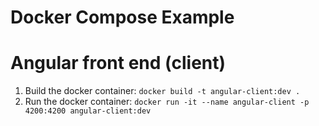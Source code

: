 Docker Compose Example
===

# Angular front end (client)
1. Build the docker container: `docker build -t angular-client:dev .`
1. Run the docker container: `docker run -it --name angular-client -p 4200:4200 angular-client:dev`

